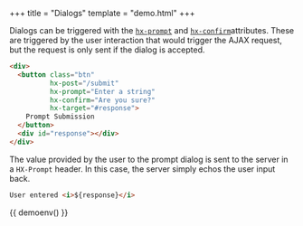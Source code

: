 +++
title = "Dialogs"
template = "demo.html"
+++

Dialogs can be triggered with the [`hx-prompt`](@/attributes/hx-prompt.md) and [`hx-confirm`](@/attributes/hx-confirm.md)attributes.  These are triggered by the user interaction that would trigger the AJAX request, but the request is only sent if the dialog is accepted.

```html
<div>
  <button class="btn"
          hx-post="/submit"
          hx-prompt="Enter a string"
          hx-confirm="Are you sure?"
          hx-target="#response">
    Prompt Submission
  </button>
  <div id="response"></div>
</div>
```

The value provided by the user to the prompt dialog is sent to the server in a `HX-Prompt` header.  In this case, the server simply echos the user input back.

```html
User entered <i>${response}</i>
```

{{ demoenv() }}

<script>

    //=========================================================================
    // Fake Server Side Code
    //=========================================================================

    // routes
    init("/demo", function(request, params){
      return submitButton();
    });

    onPost("/submit", function(request, params){
        var response = request.requestHeaders['HX-Prompt'];
        return promptSubmit(response);
    });

    // templates
    function submitButton() {
      return `<div>
  <button class="btn"
          hx-post="/submit"
          hx-prompt="Enter a string"
          hx-confirm="Are you sure?"
          hx-target="#response">
    Prompt Submission
  </button>
  <div id="response"></div>
</div>`;
    }

    function promptSubmit(response) {
        return `User entered <i>${response}</i>`;
    }
</script>
